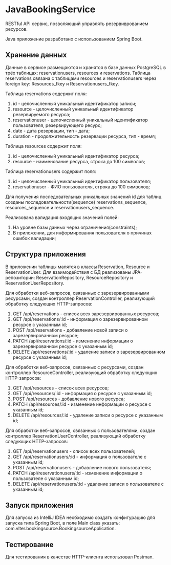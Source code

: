 # JavaBookingService
RESTful API сервис, позволяющий управлять резервиврованием ресурсов.

Java приложение разработано с использованием Spring Boot.
## Хранение данных
Данные в сервисе размещаются и хранятся в базе данных PostgreSQL в трёх таблицах: reservationusers, resources и reservations. Таблица reservations связана с таблицами resources и reservationusers через foreign key: Resources_fkey и Reservationusers_fkey. 

Таблица reservations содержит поля:
1.	id - целочисленный уникальный идентификатор записи;
2.	resource - целочисленный уникальный идентификатор резервируемого ресурса;
3.	reservationuser - целочисленный уникальный идентификатор пользователя, резервирующего ресурс;
4.  date - дата резервации, тип - дата;
5.	duration - продолжительность резервации ресурса, тип - время;

Таблица resources содержит поля:
1.  id - целочисленный уникальный идентификатор ресурса;
2.	resource - наименование ресурса, строка до 100 символов;

Таблица reservationusers содержит поля:
1.  id - целочисленный уникальный идентификатор пользователя;
2.	reservationuser - ФИО пользователя, строка до 100 символов;

Для получения последовательных уникальных значений id для таблиц созданы последовательности(sequence) reservations_sequence, resources_sequence и reservationusers_sequence.

Реализована валидация входящих значений полей:
1.  На уровне базы данных через ограничения(сonstraints);
2.  В приложении, для информирования пользователя о причинах ошибок валидации;

## Структура приложения
В приложении таблицы мапятся в классы Reservation, Resource и ReservationUser. Для взаимодействия с БД реализованы JPA-репозитории: ReservationRepository, ResourceRepository и ReservationUserRepository. 

Для обработки веб-запросов, связанных с зарезервированными ресурсами, создан контроллер ReservationController, реализующий обработку следующих HTTP-запросов:
1.  GET /api/reservations - список всех зарезервированных ресурсов;
2.  GET /api/reservations/:id - информация о зарезервированном ресурсе с указанным id;
3.  POST /api/reservations - добавление новой записи о зарезервированном ресурсе;
4.  PATCH /api/reservations/:id - изменение информации о зарезервированном ресурсе с указанным id;
5.  DELETE /api/reservations/:id - удаление записи о зарезервированном ресурсе с указанным id;


Для обработки веб-запросов, связанных с ресурсами, создан контроллер ResourceController, реализующий обработку следующих HTTP-запросов:
1.  GET /api/resources - список всех ресурсов;
2.  GET /api/resources/:id - информация о ресурсе с указанным id;
3.  POST /api/resources - добавление нового ресурса;
4.  PATCH /api/resources/:id - изменение информации о ресурсе с указанным id;
5.  DELETE /api/resources/:id - удаление записи о ресурсе с указанным id;

Для обработки веб-запросов, связанных с пользователями, создан контроллер ReservationUserController, реализующий обработку следующих HTTP-запросов:
1.  GET /api/reservationusers - список всех пользователей;
2.  GET /api/reservationusers/:id - информация о пользователе с указанным id;
3.  POST /api/reservationusers - добавление нового пользователя;
4.  PATCH /api/reservationusers/:id - изменение информации о пользователе с указанным id;
5.  DELETE /api/reservationusers/:id - удаление записи о пользователе с указанным id;

## Запуск приложения
Для запуска из IntelliJ IDEA необходимо создать конфигурацию для запуска типа Spring Boot, в поле Main class указать: com.vlter.bookingsource.BookingsourceApplication.

## Тестирование
Для тестирования в качестве HTTP-клиента использовал Postman.